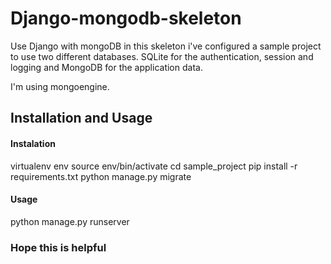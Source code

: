 # Django-mongodb-skeleton

Use Django with mongoDB in this skeleton i've configured a sample project to use two different databases.
SQLite for the authentication, session and logging and MongoDB for the application data.

I'm using mongoengine.

## Installation and Usage
#### Instalation
virtualenv env
source env/bin/activate
cd sample_project
pip install -r requirements.txt
python manage.py migrate

#### Usage
python manage.py runserver


### Hope this is helpful
